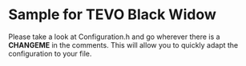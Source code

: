 # Sample for TEVO Black Widow
Please take a look at Configuration.h and go wherever there is a **CHANGEME** in the comments.
This will allow you to quickly adapt the configuration to your file.

